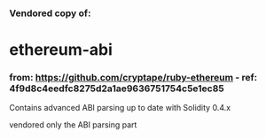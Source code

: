 ### Vendored copy of:

# ethereum-abi

### from: https://github.com/cryptape/ruby-ethereum - ref: 4f9d8c4eedfc8275d2a1ae9636751754c5e1ec85


Contains advanced ABI parsing up to date with Solidity 0.4.x

vendored only the ABI parsing part
